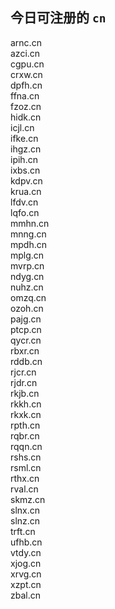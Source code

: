 
## 今日可注册的 `cn`
>
arnc.cn   
azci.cn   
cgpu.cn   
crxw.cn   
dpfh.cn   
ffna.cn   
fzoz.cn   
hidk.cn   
icjl.cn   
ifke.cn   
ihgz.cn   
ipih.cn   
ixbs.cn   
kdpv.cn   
krua.cn   
lfdv.cn   
lqfo.cn   
mmhn.cn   
mnng.cn   
mpdh.cn   
mplg.cn   
mvrp.cn   
ndyg.cn   
nuhz.cn   
omzq.cn   
ozoh.cn   
pajg.cn   
ptcp.cn   
qycr.cn   
rbxr.cn   
rddb.cn   
rjcr.cn   
rjdr.cn   
rkjb.cn   
rkkh.cn   
rkxk.cn   
rpth.cn   
rqbr.cn   
rqqn.cn   
rshs.cn   
rsml.cn   
rthx.cn   
rval.cn   
skmz.cn   
slnx.cn   
slnz.cn   
trft.cn   
ufhb.cn   
vtdy.cn   
xjog.cn   
xrvg.cn   
xzpt.cn   
zbal.cn   

